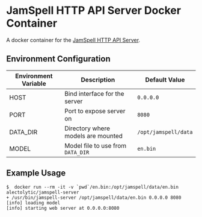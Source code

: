# JamSpell HTTP API Server Docker Container

A docker container for the [JamSpell HTTP API Server](https://github.com/bakwc/JamSpell#http-api).

## Environment Configuration
| Environment Variable  | Description | Default Value |
| ------------- | ------------- | ------------- |
| HOST  | Bind interface for the server  | `0.0.0.0` |
| PORT  | Port to expose server on  | `8080` |
| DATA_DIR | Directory where models are mounted | `/opt/jamspell/data` |
| MODEL | Model file to use from `DATA_DIR` | `en.bin` |

## Example Usage
```
$  docker run --rm -it -v `pwd`/en.bin:/opt/jamspell/data/en.bin alectolytic/jamspell-server
+ /usr/bin/jamspell-server /opt/jamspell/data/en.bin 0.0.0.0 8080
[info] loading model
[info] starting web server at 0.0.0.0:8080
```
